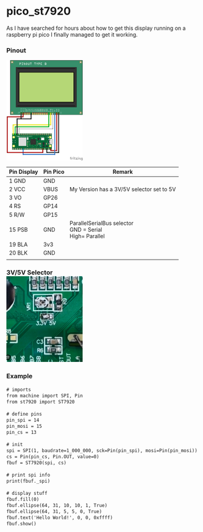 # pico_st7920

As I have searched for hours about how to get this display running on a raspberry pi pico
I finally managed to get it working.

<h3>Pinout</h3>

<img src="pinout.png" alt="isolated" width="200"/>

| Pin Display | Pin Pico | Remark                   |
|-------------|----------|--------------------------|
| 1 GND       | GND      |                          |
| 2 VCC       | VBUS     | My Version has a 3V/5V selector set to 5V         |
| 3 VO        | GP26     |                          |
| 4 RS        | GP14     |                          |
| 5 R/W       | GP15     |                          |
| 15 PSB      | GND      | ParallelSerialBus selector <br>GND = Serial <br>High= Parallel                      |
| 19 BLA      | 3v3      |                          |
| 20 BLK      | GND      |                          |
|             |          |                          |

<h3>3V/5V Selector<br>
<img src="image_3_5_V.png" alt="isolated" width="200"/>
<br>


<h3>Example </h3>

    # imports
    from machine import SPI, Pin
    from st7920 import ST7920

    # define pins
    pin_spi = 14
    pin_mosi = 15
    pin_cs = 13

    # init
    spi = SPI(1, baudrate=1_000_000, sck=Pin(pin_spi), mosi=Pin(pin_mosi))
    cs = Pin(pin_cs, Pin.OUT, value=0)
    fbuf = ST7920(spi, cs)

    # print spi info
    print(fbuf._spi)

    # display stuff
    fbuf.fill(0)
    fbuf.ellipse(64, 31, 10, 10, 1, True)
    fbuf.ellipse(64, 31, 5, 5, 0, True)
    fbuf.text('Hello World!', 0, 0, 0xffff)
    fbuf.show()
</code>